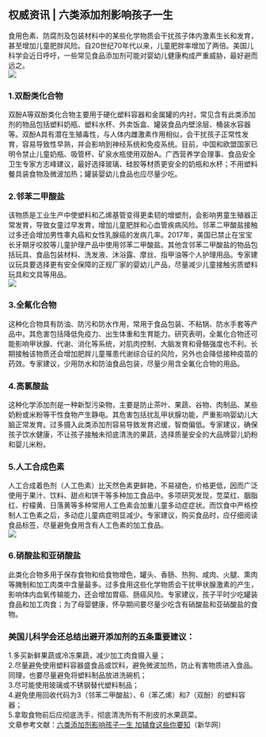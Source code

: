 ## 权威资讯 | 六类添加剂影响孩子一生  
食用色素、防腐剂及包装材料中的某些化学物质会干扰孩子体内激素生长和发育，甚至增加儿童肥胖风险。自20世纪70年代以来，儿童肥胖率增加了两倍。美国儿科学会近日呼吁，一些常见食品添加剂可能对婴幼儿健康构成严重威胁，最好避而远之。  
![](http://cdncms.v-keep.cn/wp-content/uploads/2019/11/timg133-1024x614.jpg)  
### 1.双酚类化合物  
双酚A等双酚类化合物主要用于硬化塑料容器和金属罐的内衬，常见含有此类添加剂的物品包括塑料奶瓶、塑料水杯、外卖饭盒、罐装食品内壁涂层、桶装水容器等。双酚A具有潜在生殖毒性，与人体内雌激素作用相似，会干扰孩子正常性发育，容易导致性早熟，并会影响到神经系统和免疫系统。目前，中国和欧盟国家已明令禁止儿童奶瓶、吸管杯、矿泉水瓶使用双酚A。广西营养学会理事、食品安全卫生专家方志峰建议，最好选择玻璃、硅胶等材质更安全的奶瓶和水杯；不用塑料餐具装食物及微波加热；罐装婴幼儿食品也应尽量少吃。  
### 2.邻苯二甲酸盐  
该物质是工业生产中使塑料和乙烯基管变得更柔韧的增塑剂，会影响男童生殖器正常发育，导致女童过早发育，增加儿童肥胖和心血管疾病风险。邻苯二甲酸盐接触过多还会增加男性睾丸癌和女性乳腺癌的发病几率。2017年，美国已禁止在宝宝长牙期牙咬胶等儿童护理产品中使用邻苯二甲酸盐。其他含邻苯二甲酸盐的物品包括玩具、食品包装材料、洗发液、沐浴露、摩丝、指甲油等个人护理用品。专家建议玩具要选择更有安全保障的正规厂家的婴幼儿产品，尽量减少儿童接触劣质塑料玩具和文具等用品。  
![](http://cdncms.v-keep.cn/wp-content/uploads/2019/11/80442633891522744137.jpg)  
### 3.全氟化合物  
这种化合物具有防油、防污和防水作用，常用于食品包装、不粘锅、防水手套等产品中。其危害包括降低免疫力、出生体重和生育能力。研究表明，全氟化合物还可能影响甲状腺、代谢、消化等系统，对肌肉控制、大脑发育和骨骼强度也不利。长期接触该物质还会增加肥胖儿童罹患代谢综合征的风险，另外也会降低接种疫苗的药效。专家建议，少用防水和防油食品包装，尽量少用含全氟化合物的用品。  
### 4.高氯酸盐  
这种化学添加剂是一种新型污染物，主要是防止茶叶、果蔬、谷物、肉制品、某些奶粉或米粉等干性食物产生静电。其危害包括扰乱甲状腺功能，严重影响婴幼儿大脑正常发育。过多摄入此类添加剂容易导致发育迟缓，智商偏低。专家建议，确保孩子饮水健康，不让孩子接触未彻底清洗的果蔬，选择质量安全的大品牌婴儿奶粉和婴儿米粉。  
### 5.人工合成色素  
人工合成着色剂（人工色素）比天然色素更鲜艳，不易褪色，价格更低，因而广泛使用于果汁、饮料、甜点和饼干等多种加工食品中。多项研究发现，苋菜红、胭脂红、柠檬黄、日落黄等多种常用人工色素会加重儿童多动症症状。而饮食中严格控制人工色素之后，多动症儿童病症明显减少。专家建议，购买食品时，应仔细阅读食品标签，尽量避免食用含有人工色素的加工食品。  
![](http://cdncms.v-keep.cn/wp-content/uploads/2019/11/u35488855183552613408fm26gp0.jpg)  
### 6.硝酸盐和亚硝酸盐  
此类化合物多用于保存食物和给食物增色，罐头、香肠、热狗、咸肉、火腿、熏肉等腌制和加工肉类中含量最多。过多食用这些化学物质会干扰甲状腺激素的产生，影响体内血氧传输能力，还会增加胃癌、肠癌风险。专家建议，孩子平时少吃罐装食品和加工肉食；为了母婴健康，怀孕期间要尽量少吃含有硝酸盐和亚硝酸盐的食物。  
### 美国儿科学会还总结出避开添加剂的五条重要建议：  
1.多买新鲜果蔬或冷冻果蔬，减少加工肉食摄入量；  
2.尽量避免使用塑料容器盛食品或饮料，避免微波加热，防止有害物质进入食品。同理，也要尽量避免将塑料制品放进洗碗机；  
3.尽可能使用玻璃或不锈钢替代塑料制品；  
4.避免使用回收代码为3（邻苯二甲酸盐）、6（苯乙烯）和7（双酚）的塑料容器；  
5.拿取食物前后应彻底洗手，彻底清洗所有不削皮的水果蔬菜。  
文章参考文献：<a href="http://shipin.people.com.cn/n1/2019/1012/c85914-31396312.html">六类添加剂影响孩子一生&nbsp;加辅食这些你要知</a>（新华网）  
